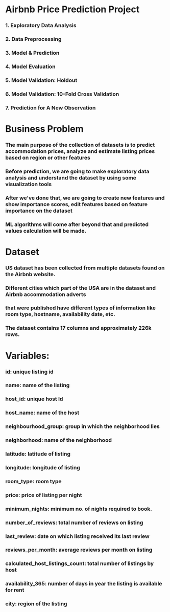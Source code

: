 
# Airbnb Price Prediction Project


### 1. Exploratory Data Analysis
### 2. Data Preprocessing
### 3. Model & Prediction
### 4. Model Evaluation
### 5. Model Validation: Holdout
### 6. Model Validation: 10-Fold Cross Validation
### 7. Prediction for A New Observation


# Business Problem


### The main purpose of the collection of datasets is to predict accommodation prices, analyze and estimate listing prices based on region or other features
### Before prediction, we are going to make exploratory data analysis and understand the dataset by using some visualization tools
### After we've done that, we are going to create new features and show importance scores, edit features based on feature importance on the dataset
### ML algorithms will come after beyond that and predicted values calculation will be made.


# Dataset


### US dataset has been collected from multiple datasets found on the Airbnb website.
### Different cities which part of the USA are in the dataset and Airbnb accommodation adverts
### that were published have different types of information like room type, hostname, availability date, etc.
### The dataset contains 17 columns and approximately 226k rows.

# Variables:

### id: unique listing id
### name: name of the listing
### host_id: unique host Id
### host_name: name of the host
### neighbourhood_group: group in which the neighborhood lies
### neighborhood: name of the neighborhood
### latitude: latitude of listing
### longitude: longitude of listing
### room_type: room type
### price: price of listing per night
### minimum_nights: minimum no. of nights required to book.
### number_of_reviews: total number of reviews on listing
### last_review: date on which listing received its last review
### reviews_per_month: average reviews per month on listing
### calculated_host_listings_count: total number of listings by host
### availability_365: number of days in year the listing is available for rent
### city: region of the listing
